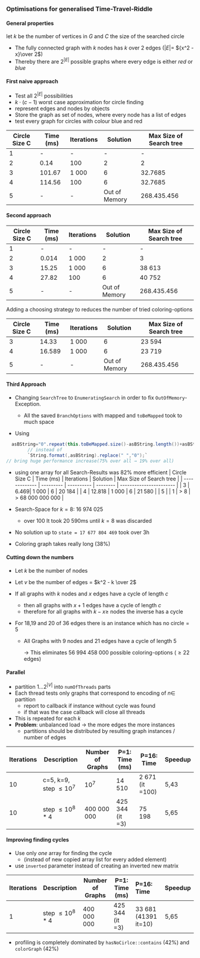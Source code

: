 ### Optimisations for generalised Time-Travel-Riddle

#### General properties

let $k$ be the number of vertices in $G$ and $C$ the size of the searched circle

- The fully connected graph with $k$ nodes has $k$ over $2$ edges ($|E| =$ ${x^2 -x}\over 2$)
- Thereby there are $2^{|E|}$ possible graphs where every edge is either *red* or *blue*

#### First naive approach

- Test all $2^{|E|}$ possibilities
- $k \cdot (c -1)$ worst case approximation for circle finding
- represent edges and nodes by objects
- Store the graph as set of nodes, where every node has a list of edges
- test every graph for circles with colour blue and red

| Circle Size C | Time (ms) | Iterations | Solution      | Max Size of Search tree |
| ------------- | --------- | ---------- | ------------- | ----------------------- |
| 1             | -         | -          | -             | -                       |
| 2             | 0.14      | 100        | 2             | 2                       |
| 3             | 101.67    | 1 000      | 6             | 32.7685                 |
| 4             | 114.56    | 100        | 6             | 32.7685                 |
| 5             | -         | -          | Out of Memory | 268.435.456             |

#### Second approach

| Circle Size C | Time (ms) | Iterations | Solution      | Max Size of Search tree |
| ------------- | --------- | ---------- | ------------- | ----------------------- |
| 1             | -         | -          | -             | -                       |
| 2             | 0.014     | 1 000      | 2             | 3                       |
| 3             | 15.25     | 1 000      | 6             | 38 613                  |
| 4             | 27.82     | 100        | 6             | 40 752                  |
| 5             | -         | -          | Out of Memory | 268.435.456             |

Adding a choosing strategy to reduces the number of tried coloring-options

| Circle Size C | Time (ms) | Iterations | Solution      | Max Size of Search tree |
| ------------- | --------- | ---------- | ------------- | ----------------------- |
| 3             | 14.33     | 1 000      | 6             | 23 594                  |
| 4             | 16.589    | 1 000      | 6             | 23 719                  |
| 5             | -         | -          | Out of Memory | 268.435.456             |

#### Third Approach

- Changing `SearchTree` to `EnumeratingSearch` in order to fix `OutOfMemory`-Exception.
  - All the saved `BranchOptions` with mapped and `toBeMapped` took to much space

- Using

```java
  asBString="0".repeat(this.toBeMapped.size()-asBString.length())+asBString;
        // instead of 
        `String.format(,asBString).replace(" ","0");`
// bring huge performance increase(75% over all → 19% over all)
```

- using one array for all Search-Results was 82% more efficient | Circle Size C | Time (ms) | Iterations | Solution |
  Max Size of Search tree | | ------------- | --------- | ---------- | -------- | ----------------------- | | 3 | 6.469|
  1 000 | 6 | 20 184 | | 4 | 12.818 | 1 000 | 6 | 21 580 | | 5 | | 1 | > 8 | > 68 000 000 000 |

- Search-Space for $k=8$: 16 974 025
  - over 100 It took 20 590ms until $k=8$ was discarded
- No solution up to `state = 17 677 804 469` took over 3h
- Coloring graph takes really long (38%)



#### Cutting down the numbers

- Let $k$ be the number of nodes

- Let $v$ be the number of edges = $k^2 - k \over 2$

- If all graphs with $k$ nodes and $x$ edges have a cycle of length $c$
  - then all graphs with $x+1$ edges have a cycle of length $c$
  - therefore for all graphs with $k - x\geq$ nodes the inverse has a cycle

- For 18,19 and 20 of 36 edges there is an instance which has no circle$=5$

  - All Graphs with $9$ nodes and $21$ edges have a cycle of length $5$

    → This eliminates 56 994 458 000 possible coloring-options ($\geq 22$ edges)

#### Parallel

- partition $1\dots2^{|V|}$ into `numOfThreads` parts
- Each thread tests only graphs that correspond to encoding of $n \in$ partition
  - report to callback if instance without cycle was found
  - if that was the case callback will close all threads
- This is repeated for each $k$
- **Problem**: unbalanced load → the more edges the more instances
  - partitions should be distributed by resulting graph instances / number of edges

| Iterations | Description                | Number of Graphs | P=1: Time (ms)  | P=16: Time      | Speedup |
| ---------- | -------------------------- | ---------------- | --------------- | --------------- | ------- |
| 10         | c=5, k=9, step $\leq 10^7$ | $10^7$           | 14 510          | 2 671 (it =100) | 5,43    |
| 10         | step $\leq 10^8 * 4$       | 400 000 000      | 425 344 (it =3) | 75 198          | 5,65    |

#### Improving finding cycles

- Use only *one* array for finding the cycle
  - (instead of new copied array list for every added element)
- use `inverted` parameter instead of creating an inverted new matrix

| Iterations | Description          | Number of Graphs | P=1: Time (ms)  | P=16: Time           | Speedup |
| ---------- | -------------------- | ---------------- | --------------- | :------------------- | ------- |
| 1          | step $\leq 10^8 * 4$ | 400 000 000      | 425 344 (it =3) | 33 681 (41391 it=10) | 5,65    |

- profiling is completely dominated by `hasNoCirlce::contains` (42%) and `colorGraph` (42%)
